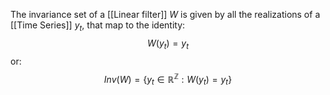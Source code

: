 The invariance set of a [[Linear filter]] $W$ is given by all the realizations of a [[Time Series]] $y_{t}$, that map to the identity:
$$
W(y_{t}) = y_{t}
$$
or:
$$
Inv(W)= \{y_{t}\in \mathbb{R}^\mathbb{Z}: W(y_{t}) = y_{t}\}
$$
